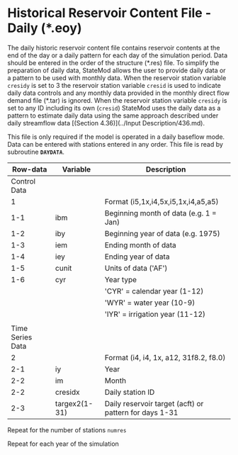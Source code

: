 # Historical Reservoir Content File - Daily (*.eoy) #

The daily historic reservoir content file contains reservoir contents at the end of the day or a daily pattern 
for each day of the simulation period. Data should be entered in the order of the structure (\*.res) file. To 
simplify the preparation of daily data, StateMod allows the user to provide daily data or a pattern to be used 
with monthly data. When the reservoir station variable `cresidy` is set to 3 the reservoir station variable `cresid` 
is used to indicate daily data controls and any monthly data provided in the monthly direct flow demand file (\*.tar) 
is ignored. When the reservoir station variable `cresidy` is set to any ID including its own (`cresid`) StateMod uses the 
daily data as a pattern to estimate daily data using the same approach described under daily streamflow data [(Section 4.36)](../Input Description/436.md).

This file is only required if the model is operated in a daily baseflow mode. Data can be entered with stations entered 
in any order. This file is read by subroutine **`DAYDATA`**.

| Row-data							| Variable						| Description 								|				
| ------------------				| --------------------			| --------									|
| Control Data						| 								| 											|
| 1	 								| 								| Format (i5,1x,i4,5x,i5,1x,i4,a5,a5)
| 1-1								| ibm							| Beginning month of data (e.g. 1 = Jan)
| 1-2								| iby							| Beginning year of data (e.g. 1975)
| 1-3								| iem							| Ending month of data
| 1-4								| iey							| Ending year of data 
| 1-5								| cunit							| Units of data ('AF')
| 1-6								| cyr							| Year type 
| 									| 								| 'CYR' = calendar year (1-12)
| 									| 								| 'WYR' = water year (10-9)
| 									| 								| 'IYR' = irrigation year (11-12)
| | | |
| Time Series Data | | |
| 2									| 								| Format (i4, i4, 1x, a12, 31f8.2, f8.0)
| 2-1								| iy							| Year
| 2-2								| im							| Month
| 2-2								| cresidx						| Daily station ID
| 2-3								| targex2(1-31)					| Daily reservoir target (acft) or pattern for days 1-31

Repeat for the number of stations `numres`	

Repeat for each year of the simulation
